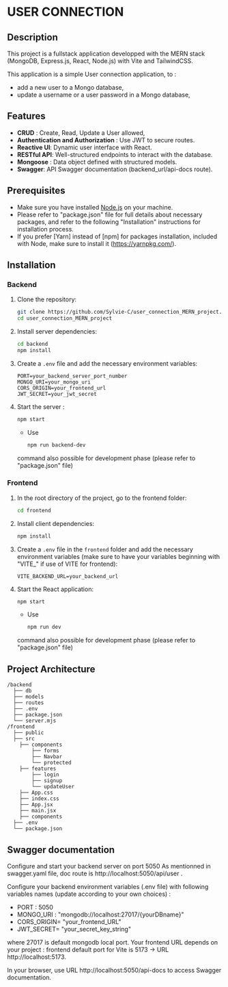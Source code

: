 # USER CONNECTION

## Description
This project is a fullstack application developped with the MERN stack (MongoDB, Express.js, React, Node.js) with Vite and TailwindCSS. 

This application is a simple User connection application, to : 
- add a new user to a Mongo database, 
- update a username or a user password in a Mongo database, 

## Features
- **CRUD** : Create, Read, Update a User allowed, 
- **Authentication and Authorization** : Use JWT to secure routes. 
- **Reactive UI**: Dynamic user interface with React.
- **RESTful API**: Well-structured endpoints to interact with the database.
- **Mongoose** : Data object defined with structured models. 
- **Swagger**: API Swagger documentation (backend_url/api-docs route). 

## Prerequisites
- Make sure you have installed [Node.js](https://nodejs.org/) on your machine. 
- Please refer to "package.json" file for full details about necessary packages, and refer to the following "Installation" instructions for installation process. 
- If you prefer [Yarn] instead of [npm] for packages installation, included with Node, make sure to install it (https://yarnpkg.com/). 


## Installation

### Backend
1. Clone the repository:
    ```sh
    git clone https://github.com/Sylvie-C/user_connection_MERN_project.git 
    cd user_connection_MERN_project
    ```

2. Install server dependencies:
    ```sh
    cd backend
    npm install
    ```

3. Create a `.env` file and add the necessary environment variables:
    ```env
    PORT=your_backend_server_port_number
    MONGO_URI=your_mongo_uri
    CORS_ORIGIN=your_frontend_url
    JWT_SECRET=your_jwt_secret
    ```

4. Start the server :
    ```sh
    npm start
    ```

    - Use 
        ```sh 
        npm run backend-dev
        ``` 
    command also possible for development phase (please refer to "package.json" file)

### Frontend
1. In the root directory of the project, go to the frontend folder:
    ```sh
    cd frontend
    ```

2. Install client dependencies:
    ```sh
    npm install
    ```

3. Create a `.env` file in the `frontend` folder and add the necessary environment variables (make sure to have your variables beginning with "VITE_" if use of VITE for frontend):
    ```env
    VITE_BACKEND_URL=your_backend_url
    ```

4. Start the React application:
    ```sh
    npm start
    ```

    - Use 
        ```sh 
        npm run dev
        ``` 
    command also possible for development phase (please refer to "package.json" file)

## Project Architecture
```
/backend
  ├── db
  ├── models
  ├── routes
  ├── .env
  ├── package.json
  └── server.mjs
/frontend
  ├── public
  ├── src
    ├── components
        ├── forms
        ├── Navbar
        └── protected
    ├── features
        ├── login
        ├── signup
        └── updateUser
    ├── App.css
    ├── index.css
    ├── App.jsx
    ├── main.jsx
    ├── components
  ├── .env
  └── package.json
```

## Swagger documentation
Configure and start your backend server on port 5050
As mentionned in swagger.yaml file, doc route is http://localhost:5050/api/user . 

Configure your backend environment variables (.env file) with following variables names (update according to your own choices) : 
- PORT : 5050
- MONGO_URI : "mongodb://localhost:27017/{yourDBname}"
- CORS_ORIGIN= "your_frontend_URL"
- JWT_SECRET= "your_secret_key_string"

where 27017 is default mongodb local port. 
Your frontend URL depends on your project : frontend default port for Vite is 5173 
-> URL http://localhost:5173. 

In your browser, use URL http://localhost:5050/api-docs to access Swagger documentation. 
